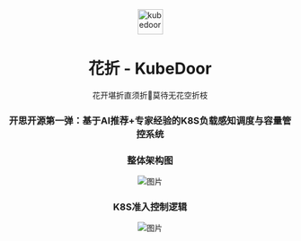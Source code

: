 <div align="center">

<img src="https://github.com/user-attachments/assets/6e9d6e4d-bdfa-4cb8-8f30-98fc36d19cae" width="45;" alt="kubedoor"/>

# 花折 - KubeDoor

花开堪折直须折🌻莫待无花空折枝

### 开思开源第一弹：**基于AI推荐+专家经验的K8S负载感知调度与容量管控系统**
### 整体架构图
![图片](https://github.com/user-attachments/assets/59b7d650-1bf0-4019-bc0b-5613e449b525)

### K8S准入控制逻辑
![图片](https://github.com/user-attachments/assets/2052e559-113a-4c32-8abc-b1d1508f70a8)

</div>

